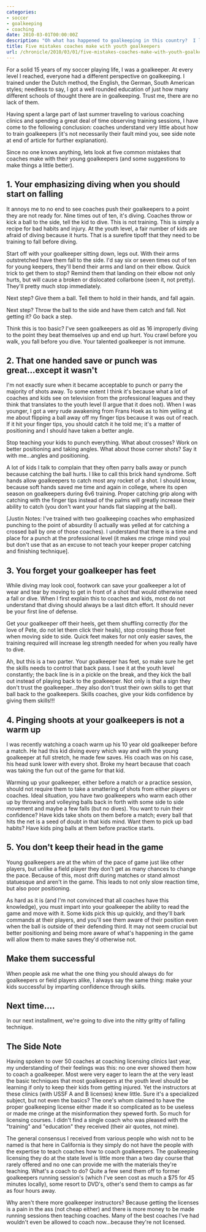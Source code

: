 ```yaml
---
categories:
- soccer
- goalkeeping
- coaching
date: 2010-03-01T00:00:00Z
description: "Oh what has happened to goalkeeping in this country?  I look at five common coaching mistakes."
title: Five mistakes coaches make with youth goalkeepers
url: /chronicle/2010/03/01/five-mistakes-coaches-make-with-youth-goalkeepers/
---
```


For a solid 15 years of my soccer playing life, I was a goalkeeper. At every level I reached, everyone had a different perspective on goalkeeping.  I trained under the Dutch method, the English, the German, South American styles; needless to say, I got a well rounded education of just how many different schools of thought there are in goalkeeping.  Trust me, there are no lack of them.

Having spent a large part of last summer traveling to various coaching clinics and spending a great deal of time observing training sessions, I have come to the following conclusion: coaches understand very little about how to train goalkeepers (it's not necessarily their fault mind you, see side note at end of article for further explanation).

Since no one knows anything, lets look at five common mistakes that coaches make with their young goalkeepers (and some suggestions to make things a little better).

## 1. Your emphasizing diving when you should start on falling
It annoys me to no end to see coaches push their goalkeepers to a point they are not ready for. Nine times out of ten, it's diving. Coaches throw or kick a ball to the side, tell the kid to dive.  This is not training.  This is simply a recipe for bad habits and injury.  At the youth level, a fair number of kids are afraid of diving because it hurts.  That is a surefire tipoff that they need to be training to fall before diving.

Start off with your goalkeeper sitting down, legs out.  With their arms outstretched have them fall to the side. I'd say six or seven times out of ten for young keepers, they'll bend their arms and land on their elbow.  Quick trick to get them to stop?  Remind them that landing on their elbow not only hurts, but will cause a broken or dislocated collarbone (seen it, not pretty).  They'll pretty much stop immediately.

Next step?  Give them a ball.  Tell them to hold in their hands, and fall again.

Next step?  Throw the ball to the side and have them catch and fall.  Not getting it?  Go back a step.

Think this is too basic?  I've seen goalkeepers as old as 16 improperly diving to the point they beat themselves up and end up hurt. You crawl before you walk, you fall before you dive.  Your talented goalkeeper is not immune.

## 2. That one handed save or punch was great...except it wasn't
I'm not exactly sure when it became acceptable to punch or parry the majority of shots away.  To some extent I think it's because what a lot of coaches and kids see on television from the professional leagues and they think that translates to the youth level (I argue that it does not). When I was younger, I got a very rude awakening from Frans Hoek as to him yelling at me about flipping a ball away off my finger tips because it was out of reach. If it hit your finger tips, you should catch it he told me; it's a matter of positioning and I should have taken a better angle.

Stop teaching your kids to punch everything.  What about crosses?  Work on better positioning and taking angles. What about those corner shots? Say it with me...angles and positioning.

A lot of kids I talk to complain that they often parry balls away or punch because catching the ball hurts.  I like to call this brick hand syndrome.  Soft hands allow goalkeepers to catch most any rocket of a shot.  I should know, because soft hands saved me time and again in college, where its open season on goalkeepers during 6v6 training.  Proper catching grip along with catching with the finger tips instead of the palms will greatly increase their ability to catch (you don't want your hands flat slapping at the ball).

[Justin Notes: I've trained with two goalkeeping coaches who emphasized punching to the point of absurdity (I actually was yelled at for catching a crossed ball by one of those coaches). I understand that there is a time and place for a punch at the professional level (it makes me cringe mind you) but don't use that as an excuse to not teach your keeper proper catching and finishing technique].

## 3. You forget your goalkeeper has feet
While diving may look cool, footwork can save your goalkeeper a lot of wear and tear by moving to get in front of a shot that would otherwise need a fall or dive.  When I first explain this to coaches and kids, most do not understand that diving should always be a last ditch effort.  It should never be your first line of defense.

Get your goalkeeper off their heels, get them shuffling correctly (for the love of Pete, do not let them click their heals), stop crossing those feet when moving side to side.  Quick feet makes for not only easier saves, the training required will increase leg strength needed for when you really have to dive.

Ah, but this is a two parter. Your goalkeeper has feet, so make sure he get the skills needs to control that back pass.  I see it at the youth level constantly; the back line is in a pickle on the break, and they kick the ball out instead of playing back to the goalkeeper.  Not only is that a sign they don't trust the goalkeeper...they also don't trust their own skills to get that ball back to the goalkeepers.  Skills coaches, give your kids confidence by giving them skills!!!

## 4. Pinging shoots at your goalkeepers is not a warm up
I was recently watching a coach warm up his 10 year old goalkeeper before a match. He had this kid diving every which way and with the young goalkeeper at full stretch, he made few saves.  His coach was on his case, his head sunk lower with every shot. Broke my heart because that coach was taking the fun out of the game for that kid.

Warming up your goalkeeper, either before a match or a practice session, should not require them to take a smattering of shots from either players or coaches.  Ideal situation, you have two goalkeepers who warm each other up by throwing and volleying balls back in forth with some side to side movement and maybe a few falls (but no dives).  You want to ruin their confidence?  Have kids take shots on them before a match; every ball that hits the net is a seed of doubt in that kids mind.  Want them to pick up bad habits?  Have kids ping balls at them before practice starts.

## 5. You don't keep their head in the game
Young goalkeepers are at the whim of the pace of game just like other players, but unlike a field player they don't get as many chances to change the pace.  Because of this, most drift during matches or stand almost statuesque and aren't in the game.  This leads to not only slow reaction time, but also poor positioning.

As hard as it is (and I'm not convinced that all coaches have this knowledge), you must impart into your goalkeeper the ability to read the game and move with it.  Some kids pick this up quickly, and they'll bark commands at their players, and you'll see them aware of their position even when the ball is outside of their defending third.  It may not seem crucial but better positioning and being more aware of what's happening in the game will allow them to make saves they'd otherwise not.

## Make them successful
When people ask me what the one thing you should always do for goalkeepers or field players alike, I always say the same thing: make your kids successful by imparting confidence through skills.

## Next time....
In our next installment, we're going to dive into the nitty gritty of falling technique.

## The Side Note
Having spoken to over 50 coaches at coaching licensing clinics last year, my understanding of their feelings was this: no one ever showed them how to coach a goalkeeper.  Most were very eager to learn the at the very least the basic techniques that most goalkeepers at the youth level should be learning if only to keep their kids from getting injured.  Yet the instructors at these clinics (with USSF A and B licenses) knew little.  Sure it's a specialized subject, but not even the basics?  The one's whom claimed to have the proper goalkeeping license either made it so complicated as to be useless or made me cringe at the misinformation they spewed forth.  So much for licensing courses.  I didn't find a single coach who was pleased with the "training" and "education" they received (their air quotes, not mine).

The general consensus I received from various people who wish not to be named is that here in California is they simply do not have the people with the expertise to teach coaches how to coach goalkeepers.  The goalkeeping licensing they do at the state level is little more than a two day course that rarely offered and no one can provide me with the materials they're teaching. What's a coach to do? Quite a few send them off to former goalkeepers running session's (which I've seen cost as much a $75 for 45 minutes locally), some resort to DVD's, other's send them to camps as far as four hours away.

Why aren't there more goalkeeper instructors?  Because getting the licenses is a pain in the ass (not cheap either) and there is more money to be made running sessions then teaching coaches. Many of the best coaches I've had wouldn't even be allowed to coach now...because they're not licensed.
